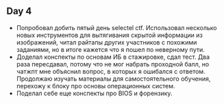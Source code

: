 ## Day 4

- Попробовал добить пятый день selectel ctf. Использовал несколько новых инструментов для вытягивания скрытой информации из изображений, читал райтапы других участников с похожими заданиями, но в итоге кажется что я пошел по неверному пути.
- Доделал конспекты по основам ИБ в стажировке, сдал тест. Два раза пересдавал, потому что не мог набрать проходной балл, но чатжпт мне объяснил вопрос, в которых я ошибался с ответом. Продолжаю изучать материалы для самостоятельного обучения, перехожу к блоку про основы операционных систем.
- Поделал себе еще конспекты про BIOS и форензику.
